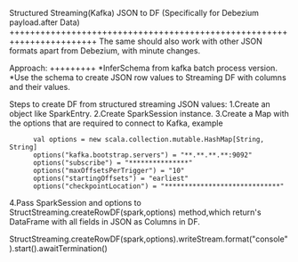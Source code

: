 Structured Streaming(Kafka) JSON to DF (Specifically for Debezium payload.after Data)
+++++++++++++++++++++++++++++++++++++++++++++++++++++++++++++++++++++++
The same should also work with other JSON formats apart from Debezium, with minute changes.

Approach:
+++++++++
*InferSchema from kafka batch process version.
*Use the schema to create JSON row values to Streaming DF with columns and their values.

Steps to create DF from structured streaming JSON values:
1.Create an object like SparkEntry.
2.Create SparkSession instance.
3.Create a Map with the options that are required to connect to Kafka, example

          val options = new scala.collection.mutable.HashMap[String, String]
          options("kafka.bootstrap.servers") = "**.**.**.**:9092"
          options("subscribe") = "***************"
          options("maxOffsetsPerTrigger") = "10"
          options("startingOffsets") = "earliest"
          options("checkpointLocation") = "*****************************"

4.Pass SparkSession and options to StructStreaming.createRowDF(spark,options) method,which 
  return's DataFrame with all fields in JSON as Columns in DF.
  
   StructStreaming.createRowDF(spark,options).writeStream.format("console").start().awaitTermination()
